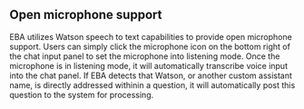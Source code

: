 ## Open microphone support

EBA utilizes Watson speech to text capabilities to provide open microphone support. Users can simply click the microphone icon on the bottom right of the chat input panel to set the microphone into listening mode. Once the microphone is in listening mode, it will automatically transcribe voice input into the chat panel. If EBA detects that Watson, or another custom assistant name, is directly addressed withinin a question, it will automatically post this question to the system for processing.
